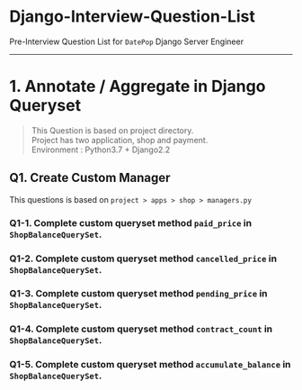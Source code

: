 # Django-Interview-Question-List

Pre-Interview Question List for `DatePop` Django Server Engineer 

---

# 1. Annotate / Aggregate in Django Queryset

> This Question is based on project directory.<br>
> Project has two application, shop and payment.<br>
> Environment : Python3.7 + Django2.2

## Q1. Create Custom Manager
This questions is based on `project > apps > shop > managers.py` 
### Q1-1. Complete custom queryset method `paid_price` in `ShopBalanceQuerySet`.
    
### Q1-2. Complete custom queryset method `cancelled_price` in `ShopBalanceQuerySet`.

### Q1-3. Complete custom queryset method `pending_price` in `ShopBalanceQuerySet`.

### Q1-4. Complete custom queryset method `contract_count` in `ShopBalanceQuerySet`.

### Q1-5. Complete custom queryset method `accumulate_balance` in `ShopBalanceQuerySet`.